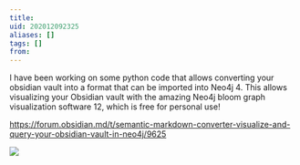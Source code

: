 ```yaml
---
title: 
uid: 202012092325
aliases: []
tags: []
from: 
---
```

I have been working on some python code that allows converting your obsidian vault into a format that can be imported into Neo4j 4. This allows visualizing your Obsidian vault with the amazing Neo4j bloom graph visualization software 12, which is free for personal use!

https://forum.obsidian.md/t/semantic-markdown-converter-visualize-and-query-your-obsidian-vault-in-neo4j/9625

![](https://gitee.com/cyddgi/picture-store/raw/master/img/20201209232549.png)